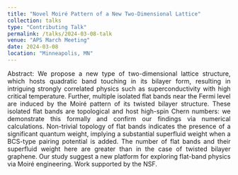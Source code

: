```yaml
---
title: "Novel Moiré Pattern of a New Two-Dimensional Lattice"
collection: talks
type: "Contributing Talk"
permalink: /talks/2024-03-08-talk
venue: "APS March Meeting"
date: 2024-03-08
location: "Minneapolis, MN"
---
```

<p style="text-align: justify;">
Abstract: We propose a new type of two-dimensional lattice structure, which hosts quadratic band touching in its bilayer form, resulting in intriguing strongly correlated physics such as superconductivity with high critical temperature. Further, multiple isolated flat bands near the Fermi level are induced by the Moiré pattern of its twisted bilayer structure. These isolated flat bands are topological and host high-spin Chern numbers: we demonstrate this formally and confirm our findings via numerical calculations. Non-trivial topology of flat bands indicates the presence of a significant quantum weight, implying a substantial superfluid weight when a BCS-type pairing potential is added. The number of flat bands and their superfluid weight here are greater than in the case of twisted bilayer graphene. Our study suggest a new platform for exploring flat-band physics via Moiré engineering. Work supported by the NSF.
</p>